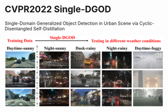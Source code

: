 # CVPR2022 Single-DGOD
Single-Domain Generalized Object Detection in Urban Scene via Cyclic-Disentangled Self-Distillation

![shapenet_illuminants](Single-DGOD.png)
